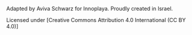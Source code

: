 Adapted by Aviva Schwarz for Innoplaya. Proudly created in Israel.

Licensed under [Creative Commons Attribution 4.0 International (CC BY 4.0)]
